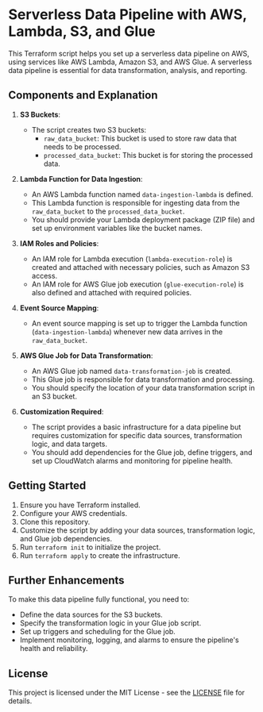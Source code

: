 # Serverless Data Pipeline with AWS, Lambda, S3, and Glue

This Terraform script helps you set up a serverless data pipeline on AWS, using services like AWS Lambda, Amazon S3, and AWS Glue. A serverless data pipeline is essential for data transformation, analysis, and reporting.

## Components and Explanation

1. **S3 Buckets**:
   - The script creates two S3 buckets:
     - `raw_data_bucket`: This bucket is used to store raw data that needs to be processed.
     - `processed_data_bucket`: This bucket is for storing the processed data.

2. **Lambda Function for Data Ingestion**:
   - An AWS Lambda function named `data-ingestion-lambda` is defined.
   - This Lambda function is responsible for ingesting data from the `raw_data_bucket` to the `processed_data_bucket`.
   - You should provide your Lambda deployment package (ZIP file) and set up environment variables like the bucket names.

3. **IAM Roles and Policies**:
   - An IAM role for Lambda execution (`lambda-execution-role`) is created and attached with necessary policies, such as Amazon S3 access.
   - An IAM role for AWS Glue job execution (`glue-execution-role`) is also defined and attached with required policies.

4. **Event Source Mapping**:
   - An event source mapping is set up to trigger the Lambda function (`data-ingestion-lambda`) whenever new data arrives in the `raw_data_bucket`.

5. **AWS Glue Job for Data Transformation**:
   - An AWS Glue job named `data-transformation-job` is created.
   - This Glue job is responsible for data transformation and processing.
   - You should specify the location of your data transformation script in an S3 bucket.

6. **Customization Required**:
   - The script provides a basic infrastructure for a data pipeline but requires customization for specific data sources, transformation logic, and data targets.
   - You should add dependencies for the Glue job, define triggers, and set up CloudWatch alarms and monitoring for pipeline health.

## Getting Started

1. Ensure you have Terraform installed.
2. Configure your AWS credentials.
3. Clone this repository.
4. Customize the script by adding your data sources, transformation logic, and Glue job dependencies.
5. Run `terraform init` to initialize the project.
6. Run `terraform apply` to create the infrastructure.

## Further Enhancements

To make this data pipeline fully functional, you need to:
- Define the data sources for the S3 buckets.
- Specify the transformation logic in your Glue job script.
- Set up triggers and scheduling for the Glue job.
- Implement monitoring, logging, and alarms to ensure the pipeline's health and reliability.

## License

This project is licensed under the MIT License - see the [LICENSE](LICENSE) file for details.
